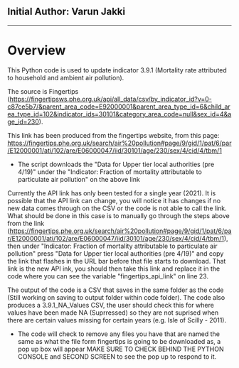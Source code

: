 ## Initial Author: Varun Jakki


--------------------
# Overview

This Python code is used to update indicator 3.9.1 (Mortality rate attributed to household and ambient air pollution). 

The source is Fingertips (https://fingertipsws.phe.org.uk/api/all_data/csv/by_indicator_id?v=0-c87ce5b7/&parent_area_code=E92000001&parent_area_type_id=6&child_area_type_id=102&indicator_ids=30101&category_area_code=null&sex_id=4&age_id=230).

This link has been produced from the fingertips website, from this page: 
https://fingertips.phe.org.uk/search/air%20pollution#page/9/gid/1/pat/6/par/E12000001/ati/102/are/E06000047/iid/30101/age/230/sex/4/cid/4/tbm/1

- The script downloads the "Data for Upper tier local authorities (pre 4/19)" under the "Indicator: Fraction of mortality attributable to particulate air pollution" on the above link

Currently the API link has only been tested for a single year (2021). It is possible that the API link can change, you will notice it has changes if no new data comes through on the CSV or the code is not able to call the link. What should be done in this case is to manually go through the steps above from the link (https://fingertips.phe.org.uk/search/air%20pollution#page/9/gid/1/pat/6/par/E12000001/ati/102/are/E06000047/iid/30101/age/230/sex/4/cid/4/tbm/1), then under "Indicator: Fraction of mortality attributable to particulate air pollution" press "Data for Upper tier local authorities (pre 4/19)" and copy the link that flashes in the URL bar before that file starts to download. That link is the new API ink, you should then take this link and replace it in the code where you can see the variable "fingertips_api_link" on line 23.


The output of the code is a CSV that saves in the same folder as the code (Still working on saving to output folder within code folder).
The code also produces a 3.9.1_NA_Values CSV, the user should check this for where values have been made NA (Suprressed) so they are not suprised when there are certain values missing for certain years (e.g. Isle of Scilly - 2011).



- The code will check to remove any files you have that are named the same as what the file form fingertips is going to be downloaded as, a pop up box will appear MAKE SURE TO CHECK BEHIND THE PYTHON CONSOLE and SECOND SCREEN to see the pop up to respond to it.

